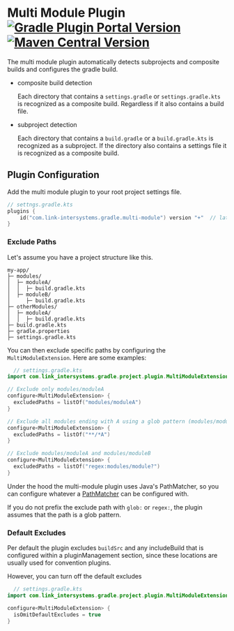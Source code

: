 # Multi Module Plugin [![Gradle Plugin Portal Version](https://img.shields.io/gradle-plugin-portal/v/com.link-intersystems.gradle.multi-module)](https://plugins.gradle.org/plugin/com.link-intersystems.gradle.multi-module) [![Maven Central Version](https://img.shields.io/maven-central/v/com.link-intersystems.gradle.multi-module/com.link-intersystems.gradle.multi-module.gradle.plugin)](https://mvnrepository.com/artifactCoordinates/com.link-intersystems.gradle.multi-module)

The multi module plugin automatically detects subprojects and composite builds and configures
the gradle build.

- composite build detection

  Each directory that contains a `settings.gradle` or `settings.gradle.kts` is recognized as a composite build.
  Regardless if it also contains a build file.
- subproject detection

  Each directory that contains a `build.gradle` or a `build.gradle.kts` is recognized as a subproject. If the
  directory also contains a settings file it is recognized as a composite build.

## Plugin Configuration

Add the multi module plugin to your root project settings file.

```kotlin
// settngs.gradle.kts
plugins {
    id("com.link-intersystems.gradle.multi-module") version "+"  // latest version. Set a specific one
}
```

### Exclude Paths

Let's assume you have a project structure like this.
```
my-app/
├─ modules/
│  ├─ moduleA/
│  │  ├─ build.gradle.kts
│  ├─ moduleB/
│     ├─ build.gradle.kts
├─ otherModules/
│  ├─ moduleA/
│  │  ├─ build.gradle.kts
├─ build.gradle.kts
├─ gradle.properties
├─ settings.gradle.kts
```

You can then exclude specific paths by configuring the `MultiModuleExtension`. Here are some examples:
```kotlin
  // settings.gradle.kts
import com.link_intersystems.gradle.project.plugin.MultiModuleExtension

// Exclude only modules/moduleA
configure<MultiModuleExtension> {
  excludedPaths = listOf("modules/moduleA")
}

// Exclude all modules ending with A using a glob pattern (modules/moduleA, otherModules/moduleA)
configure<MultiModuleExtension> {
  excludedPaths = listOf("**/*A")
}

// Exclude modules/moduleA and modules/moduleB
configure<MultiModuleExtension> {
  excludedPaths = listOf("regex:modules/module?")
}
```
Under the hood the multi-module plugin uses Java's PathMatcher, so you can 
configure whatever a [PathMatcher](https://docs.oracle.com/en/java/javase/17/docs/api/java.base/java/nio/file/FileSystem.html#getPathMatcher(java.lang.String)) can be configured with.

If you do not prefix the exclude path with `glob:` or `regex:`, the plugin assumes
that the path is a glob pattern.

### Default Excludes

Per default the plugin excludes `buildSrc` and any includeBuild that is configured within
a pluginManagement section, since these locations are usually used for convention plugins.

However, you can turn off the default excludes
```kotlin
  // settings.gradle.kts
import com.link_intersystems.gradle.project.plugin.MultiModuleExtension

configure<MultiModuleExtension> {
  isOmitDefaultExcludes = true
}
```